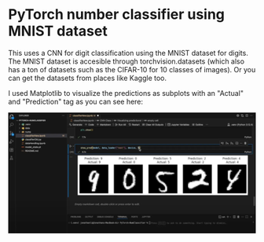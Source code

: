 # PyTorch number classifier using MNIST dataset

This uses a CNN for digit classification using the MNIST dataset for digits. The MNIST dataset is accesible through torchvision.datasets (which also has a ton of datasets such as the CIFAR-10 for 10 classes of images). Or you can get the datasets from places like Kaggle too.

I used Matplotlib to visualize the predictions as subplots with an "Actual" and "Prediction" tag as you can see here:

![image showing classification demo](demo_image.png)
